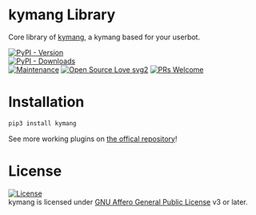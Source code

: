 # kymang Library

Core library of [kymang](https://github.com/kymang/kymang), a kymang based for your userbot.


[![PyPI - Version](https://img.shields.io/pypi/v/kymang?style=round)](https://pypi.org/project/kymang)    
[![PyPI - Downloads](https://img.shields.io/pypi/dm/kymang?label=DOWNLOADS&style=round)](https://pypi.org/project/kymang)    
[![Maintenance](https://img.shields.io/badge/Maintained%3F-yes-green.svg)](https://github.com/hitokizzy/kymang/graphs/commit-activity)
[![Open Source Love svg2](https://badges.frapsoft.com/os/v2/open-source.svg?v=103)](https://github.com/kymang/kymang)
[![PRs Welcome](https://img.shields.io/badge/PRs-welcome-brightgreen.svg?style=flat-square)](https://makeapullrequest.com)

# Installation
```bash
pip3 install kymang
```


See more working plugins on [the offical repository](https://github.com/kymang)!


# License
[![License](https://www.gnu.org/graphics/agplv3-155x51.png)](LICENSE)   
kymang is licensed under [GNU Affero General Public License](https://www.gnu.org/licenses/agpl-3.0.en.html) v3 or later.

